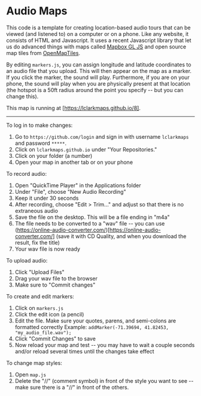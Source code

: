 # Audio Maps

This code is a template for creating location-based audio tours that can be viewed (and listened to) on a computer or on a phone. Like any website, it consists of HTML and Javascript. It uses a recent Javascript library that let us do advanced things with maps called [Mapbox GL JS](https://www.mapbox.com/mapbox-gl-js/api/) and open source map tiles from [OpenMapTiles](https://openmaptiles.org/styles/).

By editing `markers.js`, you can assign longitude and latitude coordinates to an audio file that you upload. This will then appear on the map as a marker. If you click the marker, the sound will play. Furthermore, if you are on your phone, the sound will play when you are physically present at that location (the hotspot is a 50ft radius around the point you specify -- but you can change this). 

This map is running at [https://lclarkmaps.github.io/8].

---

To log in to make changes:
1. Go to `https://github.com/login` and sign in with username `lclarkmaps` and password `*****`.
1. Click on `lclarkmaps.github.io` under "Your Repositories."
1. Click on your folder (a number)
1. Open your map in another tab or on your phone

To record audio:
1. Open "QuickTime Player" in the Applications folder
1. Under "File", choose "New Audio Recording"
1. Keep it under 30 seconds
1. After recording, choose "Edit > Trim..." and adjust so that there is no extraneous audio
1. Save the file on the desktop. This will be a file ending in "m4a"
1. The file needs to be converted to a "wav" file -- you can use (https://online-audio-converter.com/)[https://online-audio-converter.com/] (save it with CD Quality, and when you download the result, fix the title)
1. Your wav file is now ready

To upload audio:
1. Click "Upload Files"
1. Drag your wav file to the browser
1. Make sure to "Commit changes"

To create and edit markers:
1. Click on `markers.js`
1. Click the edit icon (a pencil)
1. Edit the file. Make sure your quotes, parens, and semi-colons are formatted correctly
    Example: `addMarker(-71.39694, 41.82453, "my_audio_file.wav");`
1. Click "Commit Changes" to save
1. Now reload your map and test -- you may have to wait a couple seconds and/or reload several times until the changes take effect

To change map styles:
1. Open `map.js`
2. Delete the "//" (comment symbol) in front of the style you want to see -- make sure there is a "//" in front of the others.

